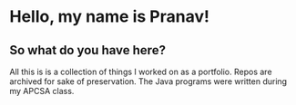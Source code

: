 # Hello, my name is Pranav!

## So what do you have here?
All this is is a collection of things I worked on as a portfolio. Repos are archived for sake of preservation. The Java programs were written during my APCSA class.
